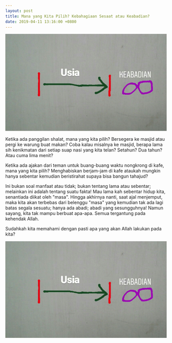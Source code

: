 ```yaml
---
layout: post
title: Mana yang Kita Pilih? Kebahagiaan Sesaat atau Keabadian?
date: 2019-04-11 13:16:00 +0800
---
```


![](/gambar/masa/gambar10.jpg)

Ketika ada panggilan shalat, mana yang kita pilih? Bersegera ke masjid atau pergi ke warung buat makan? Coba kalau misalnya ke masjid, berapa lama sih kenikmatan dari setiap suap nasi yang kita telan? Setahun? Dua tahun? Atau cuma lima menit?

Ketika ada ajakan dari teman untuk buang-buang waktu nongkrong di kafe, mana yang kita pilih? Menghabiskan berjam-jam di kafe ataukah mungkin hanya sebentar kemudian beristirahat supaya bisa bangun tahajud?

Ini bukan soal manfaat atau tidak; bukan tentang lama atau sebentar; melainkan ini adalah tentang suatu fakta! Mau lama kah sebentar hidup kita, senantiada diikat oleh "masa". Hingga akhirnya nanti, saat ajal menjemput, maka kita akan terbebas dari belenggu "masa" yang kemudian tak ada lagi batas segala sesuatu; hanya ada abadi; abadi yang sesungguhnya! Namun sayang, kita tak mampu berbuat apa-apa. Semua tergantung pada kehendak Allah.

Sudahkah kita memahami dengan pasti apa yang akan Allah lakukan pada kita?

![](/gambar/masa/gambar10.jpg)